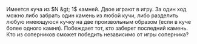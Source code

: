 Имеется куча из $N &gt; 1$ камней. Двое играют в игру. За один ход можно либо забрать один камень из любой кучи, либо разделить любую имеющуюся кучку на две произвольным образом (если в куче более одного камня). Побеждает тот, кто заберет последний камень. Кто из соперников сможет победить независимо от игры соперника?